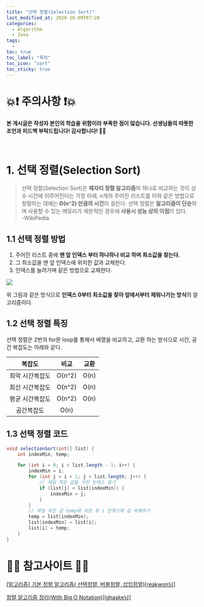 ```yaml
---
title: "선택 정렬(Selection Sort)"
last_modified_at: 2020-10-09T07:20
categories:
  - Algorithm
  - Java
tags:
  - 
toc: true
toc_label: "목차"
toc_icon: "sort"
toc_sticky: true
---
```


# 💥❗ 주의사항 ❗💥
**본 게시글은 작성자 본인의 학습을 위함이라 부족한 점이 많습니다.
선생님들의 따뜻한 조언과 피드백 부탁드립니다! 감사합니다! 🙇‍♂️**

<br>

# 1. 선택 정렬(Selection Sort)

> 선택 정렬(Selection Sort)은 **제자리 정렬 알고리즘**의 하나로 비교하는 것이 상수 시간에 이루어진다는 가정 아래, n개의 주어진 리스트를 이와 같은 방법으로 정렬하는 데에는 **Θ(n^2) 만큼의 시간**이 걸린다.
선택 정렬은 **알고리즘이 단순**하며 사용할 수 있는 메모리가 제한적인 경우에 **사용시 성능 상의 이점**이 있다.<br>-WikiPedia

## 1.1 선택 정렬 방법

1. 주어진 리스트 중에 **맨 앞 인덱스 부터 하나하나 비교 하며 최소값을 찾는다.**
2. 그 최소값을 맨 앞 인덱스에 위치한 값과 교체한다.
3. 인덱스를 늘려가며 같은 방법으로 교체한다.

![](https://i.ibb.co/1nB1W9X/Selection-Sort-Animation.gif)


위 그림과 같은 방식으로 **인덱스 0부터 최소값을 찾아 앞에서부터 채워나가는 방식**의 알고리즘이다.

## 1.2 선택 정렬 특징

선택 정렬은 2번의 for문 loop를 통해서 배열을 비교하고, 교환 하는 방식으로 시간, 공간 복잡도는 아래와 같다.

|복잡도|비교|교환|
|:---:|:---:|:---:|
|최악 시간복잡도|O(n^2)|O(n)|
|최선 시간복잡도|O(n^2)|O(n)|
|평균 시간복잡도|O(n^2)|O(n)|
|공간복잡도|O(n)||


## 1.3 선택 정렬 코드

``` java
void selectionSort(int[] list) {
    int indexMin, temp;

    for (int i = 0; i < list.length - 1; i++) {
        indexMin = i;
        for (int j = i + 1; j < list.length; j++) {
            // 제일 작은 값을 가진 인덱스 찾기
            if (list[j] < list[indexMin]) {
                indexMin = j;
            }
        }
        // 제일 작은 값 temp에 저장 후 i 인덱스와 값 바꿔주기
        temp = list[indexMin];
        list[indexMin] = list[i];
        list[i] = temp;
    }
}
```








# 🙆‍♂️ 참고사이트 🙇‍♂️

[[알고리즘] 기본 정렬 알고리즘( 선택정렬, 버블정렬, 삽입정렬)[reakwon님]](https://reakwon.tistory.com/37?category=308657)

[정렬 알고리즘 정리(With Big O Notation)[lghaske님]](https://medium.com/@lghaske/%EC%A0%95%EB%A0%AC-%EC%95%8C%EA%B3%A0%EB%A6%AC%EC%A6%98-%EC%A0%95%EB%A6%AC-with-big-o-82391afd20a2)

[]()

[]()

[]()

[]()
